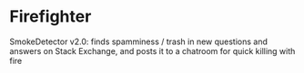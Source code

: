 Firefighter
===========

SmokeDetector v2.0: finds spamminess / trash in new questions and answers on Stack Exchange, and posts it to a chatroom for quick killing with fire

